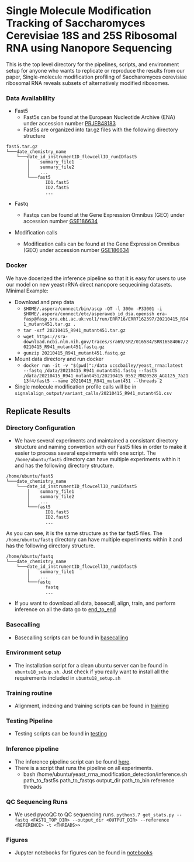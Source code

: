 # Single Molecule Modification Tracking of Saccharomyces Cerevisiae 18S and 25S Ribosomal RNA using Nanopore Sequencing

[comment]: <> (TODO link biorxiv paper)

This is the top level directory for the pipelines, scripts, and environment setup for anyone who wants to
replicate or reproduce the results from our paper, Single-molecule modification profiling of Saccharomyces cerevisiae ribosomal RNA reveals subsets of alternatively modified ribosomes.

### Data Availablility

* Fast5
  * Fast5s can be found at the European Nucleotide Archive (ENA) under accession number [PRJEB48183](https://www.ebi.ac.uk/ena/browser/view/PRJEB48183?show=reads)
  * Fast5s are organized into tar.gz files with the following directory structure

```
fast5.tar.gz
└───date_chemistry_name
    └───date_id_instrumentID_flowcellID_runIDfast5
        │    summary_file1
        │    summary_file2
        │    ...
        └───fast5
               ID1.fast5
               ID2.fast5
               ...
```

* Fastq
  * Fastqs can be found at the Gene Expression Omnibus (GEO) under accession number [GSE186634](https://www.ncbi.nlm.nih.gov/geo/query/acc.cgi?acc=GSE186634)
  
* Modification calls
  * Modification calls can be found at the Gene Expression Omnibus (GEO) under accession number [GSE186634](https://www.ncbi.nlm.nih.gov/geo/query/acc.cgi?acc=GSE186634)

### Docker 
We have docerized the inference pipeline so that it is easy for users to use our model on new yeast rRNA direct nanopore sequecining datasets.
Minimal Example:
* Download and prep data
  * `$HOME/.aspera/connect/bin/ascp -QT -l 300m -P33001 -i $HOME/.aspera/connect/etc/asperaweb_id_dsa.openssh era-fasp@fasp.sra.ebi.ac.uk:vol1/run/ERR716/ERR7162397/20210415_R941_mutant451.tar.gz .`
  * `tar -xzf 20210415_R941_mutant451.tar.gz`
  * `wget https://sra-download.ncbi.nlm.nih.gov/traces/sra69/SRZ/016584/SRR16584067/20210415_R941_mutant451.fastq.gz`
  * `gunzip 20210415_R941_mutant451.fastq.gz`
* Mount data directory and run docker
  * `docker run -it -v "$(pwd)":/data ucscbailey/yeast_rrna:latest  --fastq /data/20210415_R941_mutant451.fastq --fast5 /data/20210415_R941_mutant451/20210415_0552_MN20528_AGG125_7a2113f4/fast5 --name 20210415_R941_mutant451 --threads 2`
* Single molecule modification profile calls will be in `signalalign_output/variant_calls/20210415_R941_mutant451.csv`

## Replicate Results

### Directory Configuration
* We have several experiments and maintained a consistant directory structure and naming convention with our Fast5 files in order to make it easier 
to process several expeirments with one script. The `/home/ubuntu/fast5` directory can have multiple experiments within it and has the following directory structure. 
```
/home/ubuntu/fast5
└───date_chemistry_name
    └───date_id_instrumentID_flowcellID_runIDfast5
        │    summary_file1
        │    summary_file2
        │    ...
        └───fast5
               ID1.fast5
               ID2.fast5
               ...
```
As you can see, it is the same structure as the tar fast5 files.
The `/home/ubuntu/fastq` directory can have multiple experiments within it and has the following directory structure. 
```
/home/ubuntu/fastq
└───date_chemistry_name
    └───date_id_instrumentID_flowcellID_runIDfast5
        │    summary_file1
        │    ...
        └───fastq
               fastq
               ...
```
* If you want to download all data, basecall, align, train, and perform inference on all the data go to [end_to_end](end_to_end/end_to_end.md)

### Basecalling

* Basecalling scripts can be found in [basecalling](basecalling/basecalling.md)

### Environment setup

* The installation script for a clean ubuntu server can be found in `ubuntu18_setup.sh`. Just check if you really want to install
  all the requirements included in `ubuntu18_setup.sh`

### Training routine

* Alignment, indexing and training scripts can be found in [training](training/training.md)

### Testing Pipeline

* Testing scripts can be found in [testing](testing/testing.md)


### Inference pipeline

* The inference pipeline script can be found [here](https://github.com/adbailey4/rrna_scripts/blob/v1.0.0/src/rrna_analysis/scripts/inference_pipeline.py).
* There is a script that runs the pipeline on all experiments. 
  * bash /home/ubuntu/yeast_rrna_modification_detection/inference.sh path_to_fast5s path_to_fastqs output_dir path_to_bin reference threads


### QC Sequencing Runs

* We used pycoQC to QC sequencing runs. `python3.7 get_stats.py --fastq <FASTQ_TOP_DIR> --output_dir <OUTPUT_DIR> --reference <REFERENCE> -t <THREADS>>`

### Figures

* Jupyter notebooks for figures can be found in [notebooks](notebooks/notebooks.md)

